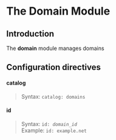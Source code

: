 # The Domain Module

## Introduction

The **domain** module manages domains

## Configuration directives

#### catalog
> Syntax: `catalog: domains`  


#### id
> Syntax: `id: `*`domain_id`*  
> Example: `id: example.net`  

